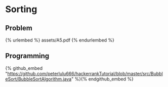 # Sorting      






      
## Problem      

{% urlembed %}
assets/A5.pdf
{% endurlembed %}        

## Programming        
 


{% github_embed "https://github.com/peterlulu666/hackerrankTutorial/blob/master/src/BubbleSort/BubbleSortAlgorithm.java" %}{% endgithub_embed %}      








